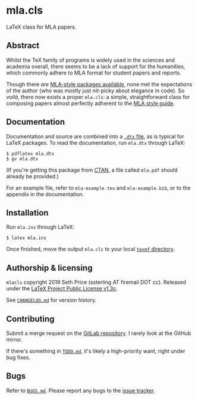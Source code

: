 mla.cls
=======

LaTeX class for MLA papers.

Abstract
--------

Whilst the TeX family of programs is widely used in the sciences
and academia overall, there seems to be a lack of support for
the humanities, which commonly adhere to MLA format for
student papers and reports.

Though there *are*
[MLA-style packages available](https://ctan.org/pkg/mla-paper),
none met the expectations of the author (who was mostly
just nit-picky about elegance in code).
So *voilà*, there now exists a proper `mla.cls`:
a simple, straightforward class for composing papers
almost perfectly adherent to the
[MLA style guide](https://style.mla.org/).

Documentation
-------------

Documentation and source are combined into a
[`.dtx` file](https://texfaq.org/FAQ-dtx),
as is typical for LaTeX packages.
To read the documentation, run `mla.dtx` through LaTeX:
```console
$ pdflatex mla.dtx
$ gv mla.dtx
```
(If you're getting this package from [CTAN](https://ctan.org),
a file called `mla.pdf` should already be provided.)

For an example file, refer to `mla-example.tex` and `mla-example.bib`,
or to the appendix in the documentation.

Installation
------------

Run `mla.ins` through LaTeX:
```console
$ latex mla.ins
```
Once finished, move the output `mla.cls` to your local
[`texmf` directory](https://texfaq.org/FAQ-privinst).

Authorship & licensing
----------------------

`mlacls` copyright 2019 Seth Price (ssterling AT firemail DOT cc).
Released under the
[LaTeX Project Public License v1.3c](https://www.latex-project.org/lppl/lppl-1-3c/).

See [`CHANGELOG.md`](./CHANGELOG.md) for version history.

Contributing
------------

Submit a merge request on the
[GitLab repository](https://gitlab.com/ssterling/mlacls/).
I rarely look at the GitHub mirror.

If there's something in [`TODO.md`](./TODO.md), it's likely
a high-priority want, right under bug fixes.

Bugs
----

Refer to [`BUGS.md`](./BUGS.md).
Please report any bugs to the
[issue tracker](https://gitlab.com/ssterling/mlacls/issues).

